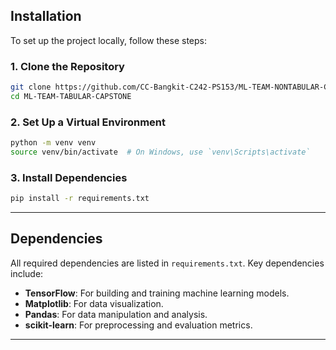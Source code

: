## **Installation**

To set up the project locally, follow these steps:

### 1. Clone the Repository  
```bash
git clone https://github.com/CC-Bangkit-C242-PS153/ML-TEAM-NONTABULAR-CAPSTONE.git
cd ML-TEAM-TABULAR-CAPSTONE
```

### 2. Set Up a Virtual Environment  
```bash
python -m venv venv
source venv/bin/activate  # On Windows, use `venv\Scripts\activate`
```

### 3. Install Dependencies  
```bash
pip install -r requirements.txt
```

---
## **Dependencies**

All required dependencies are listed in `requirements.txt`. Key dependencies include:

- **TensorFlow**: For building and training machine learning models.  
- **Matplotlib**: For data visualization.
- **Pandas**: For data manipulation and analysis.  
- **scikit-learn**: For preprocessing and evaluation metrics.  
---
